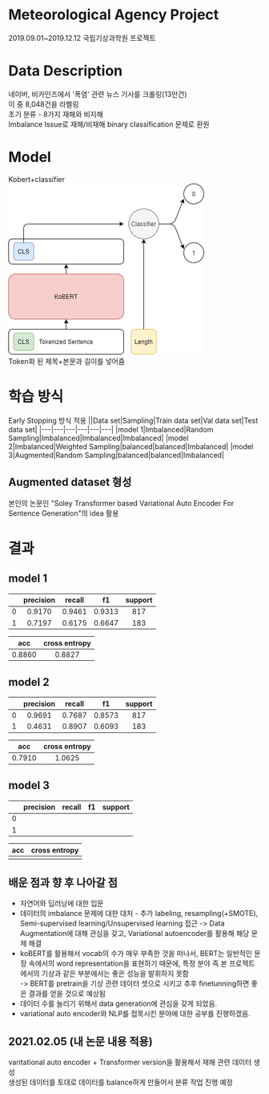 # Meteorological Agency Project
2019.09.01~2019.12.12 국립기상과학원 프로젝트

# Data Description  
네이버, 비카인즈에서 '폭염' 관련 뉴스 기사를 크롤링(13만건)    
이 중 8,048건을 라벨링  
초기 분류 - 8가지 재해와 비지해  
Imbalance Issue로 재해/비재해 binary classification 문제로 환원  

# Model  
Kobert+classifier  
![model](https://github.com/Chuck2Win/MeteorologicalAgencyProject/blob/main/image/model.png)  
Token화 된 제목+본문과 길이를 넣어줌  

# 학습 방식  
Early Stopping 방식 적용 
||Data set|Sampling|Train data set|Val data set|Test data set|
|---|---|---|---|---|---|
|model 1|Imbalanced|Random Sampling|Imbalanced|Imbalanced|Imbalanced|
|model 2|Imbalanced|Weighted Sampling|balanced|balanced|Imbalanced|
|model 3|Augmented|Random Sampling|balanced|balanced|Imbalanced|

## Augmented dataset 형성  
본인의 논문인 "Soley Transformer based Variational Auto Encoder For Sentence Generation"의 idea 활용  

# 결과  
## model 1  
||precision|recall|f1|support|
|:---:|:---:|:---:|:---:|:---:|
|0|0.9170|0.9461|0.9313|817|
|1|0.7197|0.6175|0.6647|183|  

|acc|cross entropy|
|:---:|:---:|
|0.8860|0.8827|  

## model 2  
||precision|recall|f1|support|
|:---:|:---:|:---:|:---:|:---:|
|0|0.9691|0.7687|0.8573|817|
|1|0.4631|0.8907|0.6093|183|  

|acc|cross entropy|
|:---:|:---:|
|0.7910|1.0625|  

## model 3  
||precision|recall|f1|support|
|:---:|:---:|:---:|:---:|:---:|
|0|||||
|1|||||  

|acc|cross entropy|
|:---:|:---:|
|||  

## 배운 점과 향 후 나아갈 점  
- 자연어와 딥러닝에 대한 입문  
- 데이터의 imbalance 문제에 대한 대처 - 추가 labeling, resampling(+SMOTE), Semi-supervised learning/Unsupervised learning 접근
-> Data Augmentation에 대해 관심을 갖고, Variational autoencoder를 활용해 해당 문제 해결  
- koBERT를 활용해서 vocab의 수가 매우 부족한 것을 떠나서, BERT는 일반적인 문장 속에서의 word representation을 표현하기 때문에, 
특정 분야 즉 본 프로젝트에서의 기상과 같은 부분에서는 좋은 성능을 발휘하지 못함  
-> BERT를 pretrain을 기상 관련 데이터 셋으로 시키고 추후 finetunning하면 좋은 결과를 얻을 것으로 예상됨
- 데이터 수를 늘리기 위해서 data generation에 관심을 갖게 되었음.  
- variational auto encoder와 NLP를 접목시킨 분야에 대한 공부를 진행하겠음.

## 2021.02.05 (내 논문 내용 적용)  
varitational auto encoder + Transformer version을 활용해서 재해 관련 데이터 생성  
생성된 데이터를 토대로 데이터를 balance하게 만들어서 분류 작업 진행 예정  
